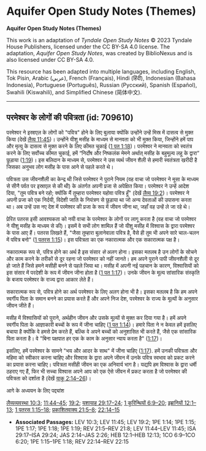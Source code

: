 # Aquifer Open Study Notes (Themes)

**Aquifer Open Study Notes (Themes)**

This work is an adaptation of *Tyndale Open Study Notes* © 2023 Tyndale House Publishers, licensed under the CC BY\-SA 4\.0 license. The adaptation, *Aquifer Open Study Notes*, was created by BiblioNexus and is also licensed under CC BY\-SA 4\.0\.

This resource has been adapted into multiple languages, including English, Tok Pisin, Arabic (عربي), French (Français), Hindi (हिंदी), Indonesian (Bahasa Indonesia), Portuguese (Português), Russian (Русский), Spanish (Español), Swahili (Kiswahili), and Simplified Chinese (简体中文).



--------------------------------

## परमेश्वर के लोगों की पवित्रता (id: 709610)

परमेश्वर ने इस्राएल के लोगों को "पवित्र" होने के लिए बुलाया क्योंकि उन्होंने उन्हें मिस्र में दासत्व से मुक्त किया (देखें [लैव्य 11:45](https://ref.ly/Lev11:45))। उन्होंने यीशु मसीह के माध्यम से मानवता को भी मुक्त किया, जिन्होंने हमें पाप और मृत्यु के दासत्व से मुक्त करने के लिए कीमत चुकाई ([1 पत 1:18](https://ref.ly/1Pet1:18))। परमेश्वर ने मानवता को स्वतंत्र करने के लिए सर्वोच्च कीमत चुकाई, हमें “निर्दोष और निष्कलंक मेमने अर्थात् मसीह के बहुमूल्य लहू के द्वारा” छुड़ाया ([1:19](https://ref.ly/1Pet1:19))। इस बलिदान के माध्यम से, परमेश्वर ने उस व्यर्थ जीवन शैली से हमारी स्वतंत्रता खरीदी है जिसका अनुभव लोग मसीह के पास आने से पहले करते थे।

पवित्रता उस जीवनशैली का केन्द्र थी जिसे परमेश्वर ने पुराने नियम (वह वाचा जो परमेश्वर ने मूसा के माध्यम से सीनै पर्वत पर इस्राएल से की थी) के अंतर्गत अपनी प्रजा से अपेक्षित किया। परमेश्वर ने उन्हें आदेश दिया, "तुम पवित्र बने रहो; क्योंकि मैं तुम्हारा परमेश्वर यहोवा पवित्र हूँ" (देखें [लैव्य 19:2](https://ref.ly/Lev19:2))। परमेश्वर ने अपनी प्रजा को एक निर्दयी, विदेशी जाति के नियंत्रण से छुड़ाया था जो अन्य देवताओं की उपासना करता था। अब उन्हें उस नए देश में परमेश्वर की प्रजा के रूप में जीवन जीना था, जहाँ वह उन्हें ले जा रहे थे।

प्रेरित पतरस इसी आवश्यकता को नयी वाचा के परमेश्वर के लोगों पर लागू करता है (वह वाचा जो परमेश्वर ने यीशु मसीह के माध्यम से की)। इसमें वे सभी लोग शामिल हैं जो यीशु मसीह में विश्वास के द्वारा परमेश्वर के पास आए हैं। पतरस लिखते हैं, "जैसा तुम्हारा बुलानेवाला पवित्र है, वैसे ही तुम भी अपने सारे चाल\-चलन में पवित्र बनो" ([1 पतरस 1:15](https://ref.ly/1Pet1:15))। इस पवित्रता का एक नकारात्मक और एक सकारात्मक पक्ष है।

नकारात्मक रूप से, पवित्र होने का अर्थ है इस संसार *से* अलग होना। इसका मतलब है उन लोगों के सोचने और काम करने के तरीकों से दूर रहना जो परमेश्वर को नहीं जानते। हम अपने पुराने पापी जीवनशैली से दूर हो जाते हैं जिसे हमने मसीही बनने से पहले जिया था। मसीह में अपनी नई पहचान के कारण, विश्वासियों को इस संसार में परदेशी के रूप में जीवन जीना होता है ([1 पत 1:17](https://ref.ly/1Pet1:17))। उनके जीवन के मूल्य सांसारिक संस्कृति के बजाय परमेश्वर के राज्य द्वारा आकार लेते हैं।

सकारात्मक रूप से, पवित्र होने का अर्थ परमेश्वर के लिए अलग होना भी है। इसका मतलब है कि हम अपने स्वर्गीय पिता के समान बनने का प्रयास करते हैं और अपने निज देश, परमेश्वर के राज्य के मूल्यों के अनुसार जीवन जीते हैं।

मसीह में विश्वासियों को पुराने, अर्थहीन जीवन और उसके मूल्यों से मुक्त कर दिया गया है। हमें अपने स्वर्गीय पिता के आज्ञाकारी बच्चों के रूप में जीना चाहिए ([1 पत 1:14](https://ref.ly/1Pet1:14))। हमारे पिता ने न केवल हमें इसलिए बचाया है क्योंकि वे हमसे प्रेम करते हैं, बल्कि वे अपने बच्चों को अनुशासित भी करते हैं, जैसे एक सांसारिक पिता करता है। वे "बिना पक्षपात हर एक के काम के अनुसार न्याय करता है" ([1:17](https://ref.ly/1Pet1:17))।

इसलिए, हमें परमेश्वर के सामने "भय और आदर के साथ" में जीना चाहिए ([1:17](https://ref.ly/1Pet1:17)). हमें उनकी पवित्रता और महिमा को स्वीकार करना चाहिए और विश्वास के द्वारा अपने जीवन में उनके पवित्र स्वभाव को प्रकट करने का प्रयास करना चाहिए। पवित्रता मसीही जीवन का एक अनिवार्य भाग है। यद्यपि हम विश्वास के द्वारा धर्मी ठहराए गए हैं, फिर भी सच्चा विश्वास अपने आप को एक ऐसे जीवन में प्रकट करता है जो परमेश्वर की पवित्रता को दर्शाता है (देखें [याकू 2:14–26](https://ref.ly/Jas2:14-Jas2:26))। 

आगे के अध्ययन के लिए पद्द्यांश

[लैव्यव्यवस्था 10:3](https://ref.ly/Lev10:3); [11:44–45](https://ref.ly/Lev11:44-Lev11:45); [19:2](https://ref.ly/Lev19:2); [यशायाह 29:17–24](https://ref.ly/Isa29:17-Isa29:24); [1 कुरिन्थियों 6:9–20](https://ref.ly/1Cor6:9-1Cor6:20); [इब्रानियों 12:1–13](https://ref.ly/Heb12:1-Heb12:13); [1 पतरस 1:15–18](https://ref.ly/1Pet1:15-1Pet1:18); [प्रकाशितवाक्य 21:5–8](https://ref.ly/Rev21:5-Rev21:8); [22:14–15](https://ref.ly/Rev22:14-Rev22:15)

* **Associated Passages:** LEV 10:3; LEV 11:45; LEV 19:2; 1PE 1:14; 1PE 1:15; 1PE 1:17; 1PE 1:18; 1PE 1:19; REV 21:5–REV 21:8; LEV 11:44–LEV 11:45; ISA 29:17–ISA 29:24; JAS 2:14–JAS 2:26; HEB 12:1–HEB 12:13; 1CO 6:9–1CO 6:20; 1PE 1:15–1PE 1:18; REV 22:14–REV 22:15

